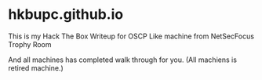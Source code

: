 # hkbupc.github.io
This is my Hack The Box Writeup for OSCP Like machine from NetSecFocus Trophy Room

And all machines has completed walk through for you. (All machiens is retired machine.)
